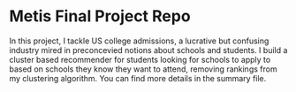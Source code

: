 # Metis Final Project Repo
In this project, I tackle US college admissions, a lucrative but confusing industry mired in preconcevied notions about schools and students. I build a cluster based recommender for students looking for schools to apply to based on schools they know they want to attend, removing rankings from my clustering algorithm. You can find more details in the summary file.